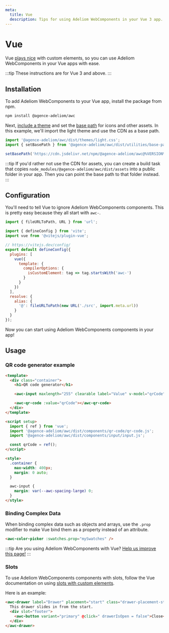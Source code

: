 ```yaml
---
meta:
  title: Vue
  description: Tips for using Adeliom WebComponents in your Vue 3 app.
---
```


# Vue

Vue [plays nice](https://custom-elements-everywhere.com/#vue) with custom elements, so you can use Adeliom WebComponents in your Vue apps with ease.

:::tip
These instructions are for Vue 3 and above.
:::

## Installation

To add Adeliom WebComponents to your Vue app, install the package from npm.

```bash
npm install @agence-adeliom/awc
```

Next, [include a theme](/getting-started/themes) and set the [base path](/getting-started/installation#setting-the-base-path) for icons and other assets. In this example, we'll import the light theme and use the CDN as a base path.

```jsx
import '@agence-adeliom/awc/dist/themes/light.css';
import { setBasePath } from '@agence-adeliom/awc/dist/utilities/base-path';

setBasePath('https://cdn.jsdelivr.net/npm/@agence-adeliom/awc@%VERSION%/%CDNDIR%/');
```

:::tip
If you'd rather not use the CDN for assets, you can create a build task that copies `node_modules/@agence-adeliom/awc/dist/assets` into a public folder in your app. Then you can point the base path to that folder instead.
:::

## Configuration

You'll need to tell Vue to ignore Adeliom WebComponents components. This is pretty easy because they all start with `awc-`.

```js
import { fileURLToPath, URL } from 'url';

import { defineConfig } from 'vite';
import vue from '@vitejs/plugin-vue';

// https://vitejs.dev/config/
export default defineConfig({
  plugins: [
    vue({
      template: {
        compilerOptions: {
          isCustomElement: tag => tag.startsWith('awc-')
        }
      }
    })
  ],
  resolve: {
    alias: {
      '@': fileURLToPath(new URL('./src', import.meta.url))
    }
  }
});
```

Now you can start using Adeliom WebComponents components in your app!

## Usage

### QR code generator example

```html
<template>
  <div class="container">
    <h1>QR code generator</h1>

    <awc-input maxlength="255" clearable label="Value" v-model="qrCode"></awc-input>

    <awc-qr-code :value="qrCode"></awc-qr-code>
  </div>
</template>

<script setup>
  import { ref } from 'vue';
  import '@agence-adeliom/awc/dist/components/qr-code/qr-code.js';
  import '@agence-adeliom/awc/dist/components/input/input.js';

  const qrCode = ref();
</script>

<style>
  .container {
    max-width: 400px;
    margin: 0 auto;
  }

  awc-input {
    margin: var(--awc-spacing-large) 0;
  }
</style>
```

### Binding Complex Data

When binding complex data such as objects and arrays, use the `.prop` modifier to make Vue bind them as a property instead of an attribute.

```html
<awc-color-picker :swatches.prop="mySwatches" />
```

:::tip
Are you using Adeliom WebComponents with Vue? [Help us improve this page!](https://github.com/agence-adeliom/awc/blob/next/docs/frameworks/vue.md)
:::

### Slots

To use Adeliom WebComponents components with slots, follow the Vue documentation on using [slots with custom elements](https://vuejs.org/guide/extras/web-components.html#building-custom-elements-with-vue).

Here is an example:

```html
<awc-drawer label="Drawer" placement="start" class="drawer-placement-start" :open="drawerIsOpen">
  This drawer slides in from the start.
  <div slot="footer">
    <awc-button variant="primary" @click=" drawerIsOpen = false">Close</awc-button>
  </div>
</awc-drawer>
```
